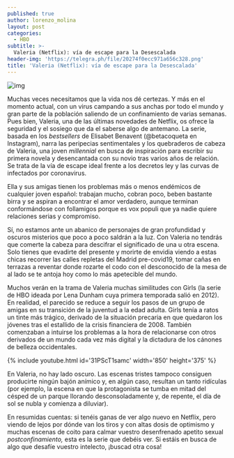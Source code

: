 ```yaml
---
published: true
author: lorenzo_molina
layout: post
categories:
  - HBO
subtitle: >-
  Valeria (Netflix): vía de escape para la Desescalada
header-img: 'https://telegra.ph/file/20274f0ecc971a656c328.png'
title: 'Valeria (Netflix): vía de escape para la Desescalada'
---
```

![img](https://telegra.ph/file/20274f0ecc971a656c328.png)



Muchas veces necesitamos que la vida nos dé certezas. Y más en el momento actual, con un virus campando a sus anchas por todo el mundo y gran parte de la población saliendo de un confinamiento de varias semanas. Pues bien, Valeria, una de las últimas novedades de Netflix, os ofrece la seguridad y el sosiego que da el saberse algo de antemano. La serie, basada en los *bestsellers* de Elisabet Benavent (@betacoqueta en Instagram), narra las peripecias sentimentales y los quebraderos de cabeza de Valeria, una joven *millennial* en busca de inspiración para escribir su primera novela y desencantada con su novio tras varios años de relación. Se trata de la vía de escape ideal frente a los decretos ley y las curvas de infectados por coronavirus.

  <!--break-->

Ella y sus amigas tienen los problemas más o menos endémicos de cualquier joven español: trabajan mucho, cobran poco, beben bastante birra y se aspiran a encontrar el amor verdadero, aunque terminan conformándose con follamigos porque es vox populi que ya nadie quiere relaciones serias y compromiso.

Sí, no estamos ante un abanico de personajes de gran profundidad y oscuros misterios que poco a poco saldrán a la luz. Con Valeria no tendrás que comerte la cabeza para descifrar el significado de una u otra escena. Solo tienes que evadirte del presente y morirte de envidia viendo a estas chicas recorrer las calles repletas del Madrid pre-covid19, tomar cañas en terrazas a reventar donde rozarte el codo con el desconocido de la mesa de al lado se te antoja hoy como lo más apetecible del mundo.

Muchos verán en la trama de Valeria muchas similitudes con Girls (la serie de HBO ideada por Lena Dunham cuya primera temporada salió en 2012). En realidad, el parecido se reduce a seguir los pasos de un grupo de amigas en su transición de la juventud a la edad adulta. Girls tenía a ratos un tinte más trágico, derivado de la situación precaria en que quedaron los jóvenes tras el estallido de la crisis financiera de 2008. También comenzaban a intuirse los problemas a la hora de relacionarse con otros derivados de un mundo cada vez más digital y la dictadura de los cánones de belleza occidentales.

{% include youtube.html id='31PScT1samc' width='850' height='375' %}

En Valeria, no hay lado oscuro. Las escenas tristes tampoco consiguen producirte ningún bajón anímico y, en algún caso, resultan un tanto ridículas (por ejemplo, la escena en que la protagonista se tumba en mitad del césped de un parque llorando desconsoladamente y, de repente, el día de sol se nubla y comienza a diluviar).

En resumidas cuentas: si tenéis ganas de ver algo nuevo en Netflix, pero viendo de lejos por dónde van los tiros y con altas dosis de optimismo y muchas escenas de coito para calmar vuestro desenfrenado apetito sexual *postconfinamiento,* esta es la serie que debéis ver. Si estáis en busca de algo que desafíe vuestro intelecto, ¡buscad otra cosa!




